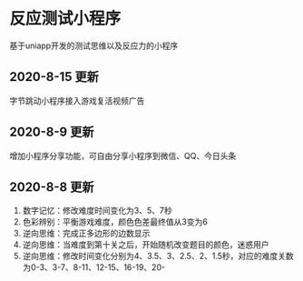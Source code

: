 # 反应测试小程序
基于uniapp开发的测试思维以及反应力的小程序

## 2020-8-15  更新
字节跳动小程序接入游戏复活视频广告

## 2020-8-9  更新
增加小程序分享功能，可自由分享小程序到微信、QQ、今日头条


## 2020-8-8  更新
1. 数字记忆：修改难度时间变化为3、5、7秒
2. 色彩辨别：平衡游戏难度，颜色色差最终值从3变为6
3. 逆向思维：完成正多边形的边数显示
4. 逆向思维：当难度到第十关之后，开始随机改变题目的颜色，迷惑用户
5. 逆向思维：修改时间变化分别为4、3.5、3、2.5、2、1.5秒，对应的难度关数为0-3、3-7、8-11、12-15、16-19、20-
